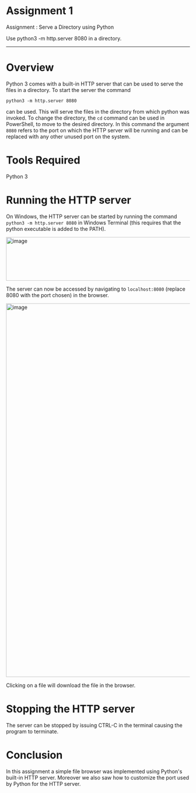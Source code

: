 # Assignment 1

Assignment : Serve a Directory using Python

Use python3 -m http.server 8080 in a directory.

-------

# Overview

Python 3 comes with a built-in HTTP server that can be used to serve the files in a directory. To start the server the command 

`python3 -m http.server 8080`

can be used. This will serve the files in the directory from which python was invoked. To change the directory, the `cd` command can be used in PowerShell, to move to the desired directory.
In this command the argument `8080` refers to the port on which the HTTP server will be running and can be replaced with any other unused port on the system.

# Tools Required

Python 3

# Running the HTTP server

On Windows, the HTTP server can be started by running the command `python3 -m http.server 8080` in Windows Terminal (this requires that the python executable is added to the PATH).

<img width="681" height="119" alt="image" src="https://github.com/user-attachments/assets/f70a8863-c119-46ca-884f-5d8e78a20108" />

The server can now be accessed by navigating to `localhost:8080` (replace 8080 with the port chosen) in the browser.

<img width="1920" height="1020" alt="image" src="https://github.com/user-attachments/assets/635c92e2-8c83-4f68-afce-c7e024fd47fc" />

Clicking on a file will download the file in the browser.

# Stopping the HTTP server

The server can be stopped by issuing CTRL-C in the terminal causing the program to terminate.

# Conclusion

In this assignment a simple file browser was implemented using Python's built-in HTTP server. Moreover we also saw how to customize the port used by Python for the HTTP server.

